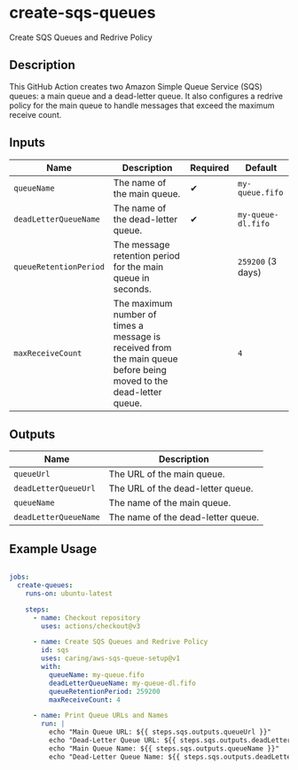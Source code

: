 # create-sqs-queues

Create SQS Queues and Redrive Policy

## Description

This GitHub Action creates two Amazon Simple Queue Service (SQS) queues: a main queue and a dead-letter queue. It also configures a redrive policy for the main queue to handle messages that exceed the maximum receive count.

## Inputs

| Name                  | Description                                                 | Required | Default         |
| --------------------- | ----------------------------------------------------------- | -------- | --------------- |
| `queueName`           | The name of the main queue.                                 | ✔        | `my-queue.fifo` |
| `deadLetterQueueName` | The name of the dead-letter queue.                          | ✔        | `my-queue-dl.fifo` |
| `queueRetentionPeriod` | The message retention period for the main queue in seconds. |          | `259200` (3 days) |
| `maxReceiveCount`     | The maximum number of times a message is received from the main queue before being moved to the dead-letter queue. |          | `4`             |

## Outputs

| Name                   | Description                           |
| ---------------------- | ------------------------------------- |
| `queueUrl`             | The URL of the main queue.             |
| `deadLetterQueueUrl`   | The URL of the dead-letter queue.      |
| `queueName`             | The name of the main queue.             |
| `deadLetterQueueName`   | The name of the dead-letter queue.      |

## Example Usage

```yaml

jobs:
  create-queues:
    runs-on: ubuntu-latest

    steps:
      - name: Checkout repository
        uses: actions/checkout@v3

      - name: Create SQS Queues and Redrive Policy
        id: sqs
        uses: caring/aws-sqs-queue-setup@v1
        with:
          queueName: my-queue.fifo
          deadLetterQueueName: my-queue-dl.fifo
          queueRetentionPeriod: 259200
          maxReceiveCount: 4

      - name: Print Queue URLs and Names
        run: |
          echo "Main Queue URL: ${{ steps.sqs.outputs.queueUrl }}"
          echo "Dead-Letter Queue URL: ${{ steps.sqs.outputs.deadLetterQueueUrl }}"
          echo "Main Queue Name: ${{ steps.sqs.outputs.queueName }}"
          echo "Dead-Letter Queue Name: ${{ steps.sqs.outputs.deadLetterQueueName }}"
```
